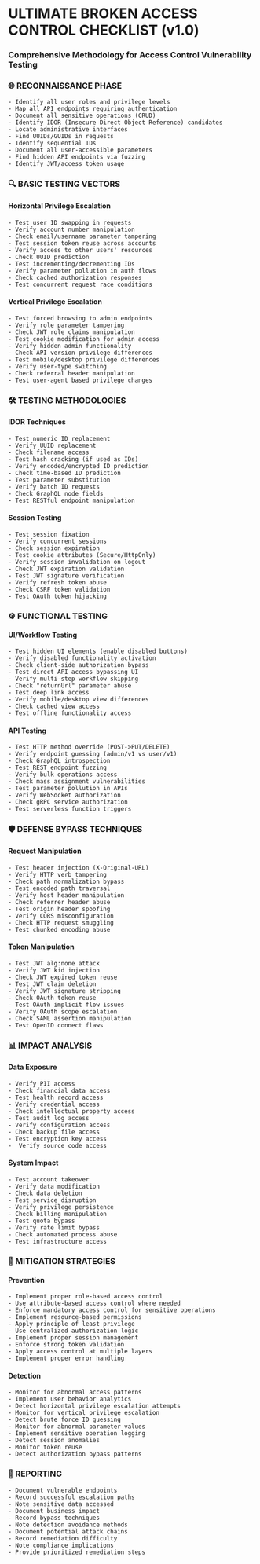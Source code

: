 # ULTIMATE BROKEN ACCESS CONTROL CHECKLIST (v1.0)

### Comprehensive Methodology for Access Control Vulnerability Testing

### 🌐 RECONNAISSANCE PHASE

    - Identify all user roles and privilege levels
    - Map all API endpoints requiring authentication
    - Document all sensitive operations (CRUD)
    - Identify IDOR (Insecure Direct Object Reference) candidates
    - Locate administrative interfaces
    - Find UUIDs/GUIDs in requests
    - Identify sequential IDs
    - Document all user-accessible parameters
    - Find hidden API endpoints via fuzzing
    - Identify JWT/access token usage

### 🔍 BASIC TESTING VECTORS

#### Horizontal Privilege Escalation

    - Test user ID swapping in requests
    - Verify account number manipulation
    - Check email/username parameter tampering
    - Test session token reuse across accounts
    - Verify access to other users' resources
    - Check UUID prediction
    - Test incrementing/decrementing IDs
    - Verify parameter pollution in auth flows
    - Check cached authorization responses
    - Test concurrent request race conditions

#### Vertical Privilege Escalation

    - Test forced browsing to admin endpoints
    - Verify role parameter tampering
    - Check JWT role claims manipulation
    - Test cookie modification for admin access
    - Verify hidden admin functionality
    - Check API version privilege differences
    - Test mobile/desktop privilege differences
    - Verify user-type switching
    - Check referral header manipulation
    - Test user-agent based privilege changes

### 🛠️ TESTING METHODOLOGIES

#### IDOR Techniques

    - Test numeric ID replacement
    - Verify UUID replacement
    - Check filename access
    - Test hash cracking (if used as IDs)
    - Verify encoded/encrypted ID prediction
    - Check time-based ID prediction
    - Test parameter substitution
    - Verify batch ID requests
    - Check GraphQL node fields
    - Test RESTful endpoint manipulation

#### Session Testing

    - Test session fixation
    - Verify concurrent sessions
    - Check session expiration
    - Test cookie attributes (Secure/HttpOnly)
    - Verify session invalidation on logout
    - Check JWT expiration validation
    - Test JWT signature verification
    - Verify refresh token abuse
    - Check CSRF token validation
    - Test OAuth token hijacking

### ⚙️ FUNCTIONAL TESTING

#### UI/Workflow Testing

    - Test hidden UI elements (enable disabled buttons)
    - Verify disabled functionality activation
    - Check client-side authorization bypass
    - Test direct API access bypassing UI
    - Verify multi-step workflow skipping
    - Check "returnUrl" parameter abuse
    - Test deep link access
    - Verify mobile/desktop view differences
    - Check cached view access
    - Test offline functionality access

#### API Testing

    - Test HTTP method override (POST->PUT/DELETE)
    - Verify endpoint guessing (admin/v1 vs user/v1)
    - Check GraphQL introspection
    - Test REST endpoint fuzzing
    - Verify bulk operations access
    - Check mass assignment vulnerabilities
    - Test parameter pollution in APIs
    - Verify WebSocket authorization
    - Check gRPC service authorization
    - Test serverless function triggers

### 🛡️ DEFENSE BYPASS TECHNIQUES

#### Request Manipulation

    - Test header injection (X-Original-URL)
    - Verify HTTP verb tampering
    - Check path normalization bypass
    - Test encoded path traversal
    - Verify host header manipulation
    - Check referrer header abuse
    - Test origin header spoofing
    - Verify CORS misconfiguration
    - Check HTTP request smuggling
    - Test chunked encoding abuse

#### Token Manipulation

    - Test JWT alg:none attack
    - Verify JWT kid injection
    - Check JWT expired token reuse
    - Test JWT claim deletion
    - Verify JWT signature stripping
    - Check OAuth token reuse
    - Test OAuth implicit flow issues
    - Verify OAuth scope escalation
    - Check SAML assertion manipulation
    - Test OpenID connect flaws

### 📊 IMPACT ANALYSIS

#### Data Exposure

    - Verify PII access
    - Check financial data access
    - Test health record access
    - Verify credential access
    - Check intellectual property access
    - Test audit log access
    - Verify configuration access
    - Check backup file access
    - Test encryption key access
    -  Verify source code access

#### System Impact

    - Test account takeover
    - Verify data modification
    - Check data deletion
    - Test service disruption
    - Verify privilege persistence
    - Check billing manipulation
    - Test quota bypass
    - Verify rate limit bypass
    - Check automated process abuse
    - Test infrastructure access

### 🧠 MITIGATION STRATEGIES

#### Prevention

    - Implement proper role-based access control
    - Use attribute-based access control where needed
    - Enforce mandatory access control for sensitive operations
    - Implement resource-based permissions
    - Apply principle of least privilege
    - Use centralized authorization logic
    - Implement proper session management
    - Enforce strong token validation
    - Apply access control at multiple layers
    - Implement proper error handling

#### Detection

    - Monitor for abnormal access patterns
    - Implement user behavior analytics
    - Detect horizontal privilege escalation attempts
    - Monitor for vertical privilege escalation
    - Detect brute force ID guessing
    - Monitor for abnormal parameter values
    - Implement sensitive operation logging
    - Detect session anomalies
    - Monitor token reuse
    - Detect authorization bypass patterns

### 📝 REPORTING

    - Document vulnerable endpoints
    - Record successful escalation paths
    - Note sensitive data accessed
    - Document business impact
    - Record bypass techniques
    - Note detection avoidance methods
    - Document potential attack chains
    - Record remediation difficulty
    - Note compliance implications
    - Provide prioritized remediation steps
